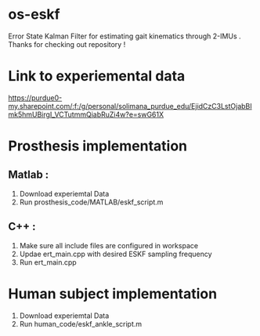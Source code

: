 # os-eskf
Error State Kalman Filter for estimating gait kinematics through 2-IMUs . Thanks for checking out repository !

# 
# Link to experiemental data
https://purdue0-my.sharepoint.com/:f:/g/personal/solimana_purdue_edu/EjidCzC3LstOjabBImk5hmUBirgI_VCTutmmQiabRuZi4w?e=swG61X

# 
# Prosthesis implementation
## Matlab : 
<ol>
  <li> Download experiemtal Data </li>
  <li> Run prosthesis_code/MATLAB/eskf_script.m</li>
</ol>


## C++ : 
<ol>
  <li> Make sure all include files are configured in workspace </li>
  <li> Updae ert_main.cpp with desired ESKF sampling frequency </li>
    <li> Run ert_main.cpp </li>
</ol>


#
# Human subject implementation

<ol>
  <li> Download experiemtal Data </li>
  <li> Run human_code/eskf_ankle_script.m</li>
</ol>

#